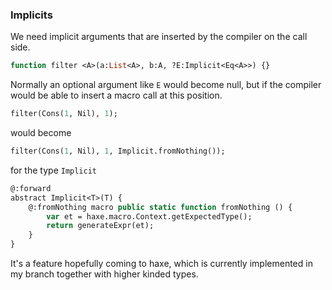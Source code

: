 ### Implicits

We need implicit arguments that are inserted
by the compiler on the call side.

```haxe
function filter <A>(a:List<A>, b:A, ?E:Implicit<Eq<A>>) {}
```

Normally an optional argument like `E` would become null, but if the compiler would be able to insert a macro call at this position.

```haxe
filter(Cons(1, Nil), 1);
```

would become

```haxe
filter(Cons(1, Nil), 1, Implicit.fromNothing());
```

for the type `Implicit`

```haxe
@:forward
abstract Implicit<T>(T) {
	@:fromNothing macro public static function fromNothing () {
		var et = haxe.macro.Context.getExpectedType();
		return generateExpr(et);
	}
}
```

It's a feature hopefully coming to haxe, which is currently implemented in my branch together with higher kinded types.
